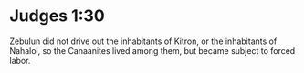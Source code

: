 # Judges 1:30

Zebulun did not drive out the inhabitants of Kitron, or the inhabitants of Nahalol, so the Canaanites lived among them, but became subject to forced labor.
